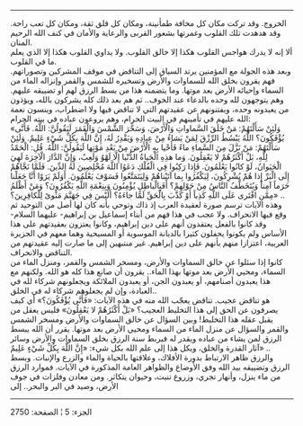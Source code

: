------------------------------------------------------------------------

الخروج. وقد تركت مكان كل مخافة طمأنينة، ومكان كل قلق ثقة، ومكان كل تعب
راحة. وقد هدهدت تلك القلوب وغمرتها بشعور القربى والرعاية والأمان في كنف
الله الرحيم المنان.  
ألا إنه لا يدرك هواجس القلوب هكذا إلا خالق القلوب. ولا يداوي القلوب هكذا
إلا الذي يعلم ما في القلوب.  
وبعد هذه الجولة مع المؤمنين يرتد السياق إلى التناقض في موقف المشركين
وتصوراتهم. فهم يقرون بخلق الله للسماوات والأرض وتسخيره للشمس والقمر
وإنزاله الماء من السماء وإحيائه الأرض بعد موتها. وما يتضمنه هذا من بسط
الرزق لهم أو تضييقه عليهم. وهم يتوجهون لله وحده بالدعاء عند الخوف.. ثم
هم بعد ذلك كله يشركون بالله، ويؤذون من يعبدونه وحده، ويفتنونهم عن
عقيدتهم التي لا تناقض فيها ولا اضطراب، وينسون نعمة الله عليهم في تأمينهم
في البيت الحرام، وهم يروعون عباده في بيته الحرام:  
«وَلَئِنْ سَأَلْتَهُمْ: مَنْ خَلَقَ السَّماواتِ وَالْأَرْضَ، وَسَخَّرَ الشَّمْسَ وَالْقَمَرَ لَيَقُولُنَّ: اللَّهُ.
فَأَنَّى يُؤْفَكُونَ؟ اللَّهُ يَبْسُطُ الرِّزْقَ لِمَنْ يَشاءُ مِنْ عِبادِهِ وَيَقْدِرُ لَهُ، إِنَّ اللَّهَ بِكُلِّ شَيْءٍ
عَلِيمٌ. وَلَئِنْ سَأَلْتَهُمْ: مَنْ نَزَّلَ مِنَ السَّماءِ ماءً فَأَحْيا بِهِ الْأَرْضَ مِنْ بَعْدِ مَوْتِها
لَيَقُولُنَّ: اللَّهُ. قُلِ: الْحَمْدُ لِلَّهِ، بَلْ أَكْثَرُهُمْ لا يَعْقِلُونَ. وَما هذِهِ الْحَياةُ الدُّنْيا
إِلَّا لَهْوٌ وَلَعِبٌ، وَإِنَّ الدَّارَ الْآخِرَةَ لَهِيَ الْحَيَوانُ، لَوْ كانُوا يَعْلَمُونَ. فَإِذا رَكِبُوا
فِي الْفُلْكِ دَعَوُا اللَّهَ مُخْلِصِينَ لَهُ الدِّينَ. فَلَمَّا نَجَّاهُمْ إِلَى الْبَرِّ إِذا هُمْ يُشْرِكُونَ،
لِيَكْفُرُوا بِما آتَيْناهُمْ وَلِيَتَمَتَّعُوا فَسَوْفَ يَعْلَمُونَ. أَوَلَمْ يَرَوْا أَنَّا جَعَلْنا حَرَماً آمِناً
وَيُتَخَطَّفُ النَّاسُ مِنْ حَوْلِهِمْ؟ أَفَبِالْباطِلِ يُؤْمِنُونَ وَبِنِعْمَةِ اللَّهِ يَكْفُرُونَ؟ وَمَنْ أَظْلَمُ مِمَّنِ
افْتَرى عَلَى اللَّهِ كَذِباً أَوْ كَذَّبَ بِالْحَقِّ لَمَّا جاءَهُ؟ أَلَيْسَ فِي جَهَنَّمَ مَثْوىً لِلْكافِرِينَ؟»
..  
وهذه الآيات ترسم صورة لعقيدة العرب إذ ذاك وتوحي بأنه كان لها أصل من
التوحيد ثم وقع فيها الانحراف. ولا عجب في هذا فهم من أبناء إسماعيل بن
إبراهيم- عليهما السلام- وقد كانوا بالفعل يعتقدون أنهم على دين إبراهيم،
وكانوا يعتزون بعقيدتهم على هذا الأساس ولم يكونوا يحفلون كثيرا بالديانة
الموسوية أو المسيحية وهما معهم في الجزيرة العربية، اعتزازا منهم بأنهم
على دين إبراهيم. غير منتبهين إلى ما صارت إليه عقيدتهم من التناقض
والانحراف.  
كانوا إذا سئلوا عن خالق السماوات والأرض، ومسخر الشمس والقمر، ومنزل الماء
من السماء، ومحيي الأرض بعد موتها بهذا الماء.. يقرون أن صانع هذا كله هو
الله. ولكنهم مع هذا يعبدون أصنامهم، أو يعبدون الجن، أو يعبدون الملائكة
ويجعلونهم شركاء لله في العبادة، وإن لم يجعلوهم شركاء له في الخلق..  
هو تناقض عجيب. تناقض يعجّب الله منه في هذه الآيات: «فَأَنَّى يُؤْفَكُونَ؟» أي كيف
يصرفون عن الحق إلى هذا التخليط العجيب؟ «بَلْ أَكْثَرُهُمْ لا يَعْقِلُونَ» فليس يعقل
من يقبل عقله هذا التخليط! وبين السؤال عن خالق السماوات والأرض ومسخر
الشمس والقمر والسؤال عن منزل الماء من السماء ومحيي الأرض بعد موتها. يقرر
أن الله يبسط الرزق لمن يشاء من عباده ويقدر له فيربط سنة الرزق بخلق
السماوات والأرض وسائر آثار القدرة والخلق، ويكل هذا إلى علم الله بكل شيء:
«إِنَّ اللَّهَ بِكُلِّ شَيْءٍ عَلِيمٌ» ..  
والرزق ظاهر الارتباط بدورة الأفلاك، وعلاقتها بالحياة والماء والزرع
والإنبات. وبسط الرزق وتضييقه بيد الله وفق الأوضاع والظواهر العامة
المذكورة في الآيات. فموارد الرزق من ماء ينزل، وأنهار تجري، وزروع تنبت،
وحيوان يتكاثر. ومن معادن وفلزات في جوف الأرض، وصيد في البر والبحر.. إلى

------------------------------------------------------------------------

الجزء: 5 ¦ الصفحة: 2750

